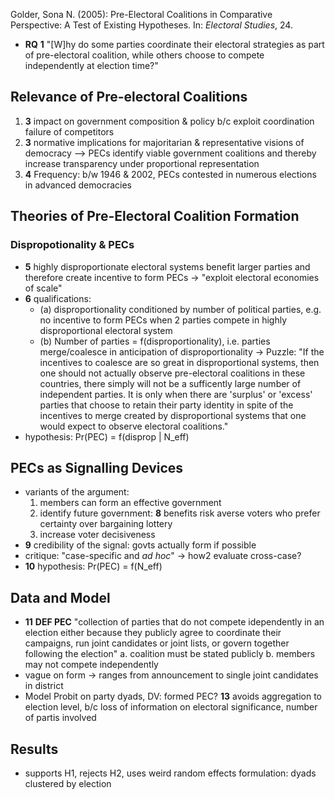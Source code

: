 Golder, Sona N. (2005): Pre-Electoral Coalitions in Comparative Perspective:
    A Test of Existing Hypotheses. In: *Electoral Studies*, 24.

- **RQ** **1** "[W]hy do some parties coordinate their electoral strategies as part of pre-electoral coalition, while others choose to compete independently at election time?"

## Relevance of Pre-electoral Coalitions

1. **3** impact on government composition & policy b/c exploit coordination failure of competitors
2. **3** normative implications for majoritarian & representative visions of democracy --> PECs identify viable government coalitions and thereby increase transparency under proportional representation
3. **4** Frequency: b/w 1946 & 2002, PECs contested in numerous elections in advanced democracies

## Theories of Pre-Electoral Coalition Formation

### Dispropotionality & PECs

- **5** highly disproportionate electoral systems benefit larger parties and therefore create incentive to form PECs -> "exploit electoral economies of scale"
- **6** qualifications:
    + (a) disproportionality conditioned by number of political parties, e.g. no incentive to form PECs when 2 parties compete in highly disproportional electoral system
    + (b) Number of parties = f(disproportionality), i.e. parties merge/coalesce in anticipation of disproportionality -> Puzzle: "If the incentives to coalesce are so great in disproportional systems, then one should not actually observe pre-electoral coalitions in these countries, there simply will not be a sufficently large number of independent parties. It is only when there are 'surplus' or 'excess' parties that choose to retain their party identity in spite of the incentives to merge created by disproportional systems that one would expect to observe electoral coalitions."
- hypothesis: Pr(PEC) = f(disprop | N_eff)

## PECs as Signalling Devices

- variants of the argument:
    1. members can form an effective government
    2. identify future government: **8** benefits risk averse voters who prefer certainty over bargaining lottery
    3. increase voter decisiveness
-  **9** credibility of the signal: govts actually form if possible
-  critique: "case-specific and _ad hoc_" -> how2 evaluate cross-case?
-  __10__ hypothesis: Pr(PEC) = f(N_eff)

## Data and Model

- __11__ __DEF PEC__ "collection of parties that do not compete idependently in an election either because they publicly agree to coordinate their campaigns, run joint candidates or joint lists, or govern together following the election"
    a. coalition must be stated publicly
    b. members may not compete independently
- vague on form -> ranges from announcement to single joint candidates in district
- Model Probit on party dyads, DV: formed PEC? **13** avoids aggregation to election level, b/c loss of information on electoral significance, number of partis involved

## Results

- supports H1, rejects H2, uses weird random effects formulation: dyads clustered by election
